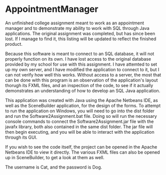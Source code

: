 # AppointmentManager
An unfinished college assignment meant to work as an appointment manager and to demonstrate my ability to work with SQL through Java applications. The original assignment was completed, but has since been lost. If I manage to find it, this listing will be updated to reflect the finished product.

Because this software is meant to connect to an SQL database, it will not properly function on its own. I have lost access to the original database provided by my school for use with this assignment. I have attemted to set up my own server, and I have modified the application to connect to it, but I can not verify how well this works. Without access to a server, the most that can be done with this program is an observation of the application's layout thorugh its FXML files, and an inspection of the code, to see if it actually demonstrates an understanding of how to develop an SQL Java application.

This application was created with Java using the Apache Netbeans IDE, as well as the SceneBuilder application, for the design of the forms. To attempt to run the application on Windows, you will need to go into the dist folder and run the Software2Assignment.bat file. Doing so will run the necessary console commands to connect the Software2Assignment.jar file with the javafx library, both also contained in the same dist folder. The jar file will then begin executing, and you will be able to interact with the application through its GUI.

If you wish to see the code itself, the project can be opened in the Apache Netbeans IDE to view it directly. The various FXML files can also be opened up in SceneBuilder, to get a look at them as well.

The username is Cat, and the password is Dog.

